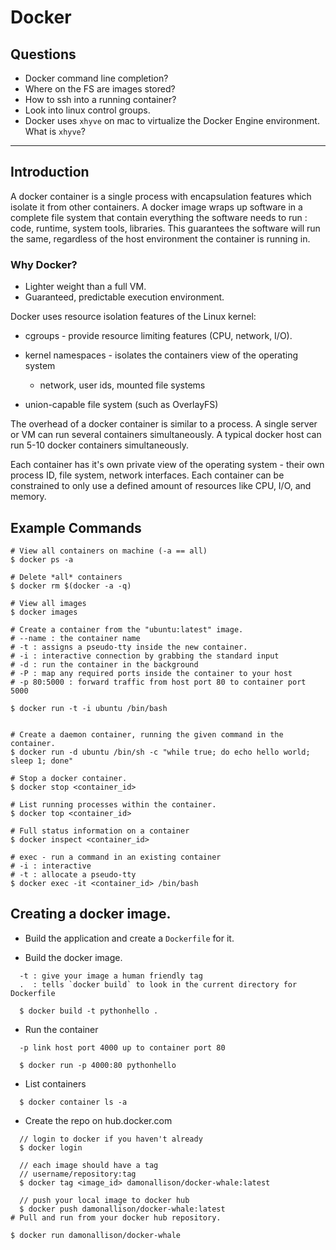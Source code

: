 # Docker

## Questions

* Docker command line completion?
* Where on the FS are images stored?
* How to ssh into a running container?
* Look into linux control groups.
* Docker uses `xhyve` on mac to virtualize the Docker Engine environment. What is `xhyve`?

--------------------------------------------------------------------------------

## Introduction

A docker container is a single process with encapsulation features which isolate
it from other containers. A docker image wraps up software in a complete file
system that contain everything the software needs to run : code, runtime, system
tools, libraries. This guarantees the software will run the same, regardless of
the host environment the container is running in.

### Why Docker?

* Lighter weight than a full VM.
* Guaranteed, predictable execution environment.

Docker uses resource isolation features of the Linux kernel:

* cgroups - provide resource limiting features (CPU, network, I/O).

* kernel namespaces - isolates the containers view of the operating system
  * network, user ids, mounted file systems

* union-capable file system (such as OverlayFS)

The overhead of a docker container is similar to a process. A single server or
VM can run several containers simultaneously. A typical docker host can run 5-10
docker containers simultaneously.

Each container has it's own private view of the operating system - their own
process ID, file system, network interfaces. Each container can be constrained
to only use a defined amount of resources like CPU, I/O, and memory.

## Example Commands

```shell
# View all containers on machine (-a == all)
$ docker ps -a

# Delete *all* containers
$ docker rm $(docker -a -q)

# View all images
$ docker images

# Create a container from the "ubuntu:latest" image.
# --name : the container name
# -t : assigns a pseudo-tty inside the new container.
# -i : interactive connection by grabbing the standard input
# -d : run the container in the background
# -P : map any required ports inside the container to your host
# -p 80:5000 : forward traffic from host port 80 to container port 5000

$ docker run -t -i ubuntu /bin/bash


# Create a daemon container, running the given command in the container.
$ docker run -d ubuntu /bin/sh -c "while true; do echo hello world; sleep 1; done"

# Stop a docker container.
$ docker stop <container_id>

# List running processes within the container.
$ docker top <container_id>

# Full status information on a container
$ docker inspect <container_id>

# exec - run a command in an existing container
# -i : interactive
# -t : allocate a pseudo-tty
$ docker exec -it <container_id> /bin/bash

```

## Creating a docker image.

* Build the application and create a `Dockerfile` for it.

* Build the docker image.

```
  -t : give your image a human friendly tag
  .  : tells `docker build` to look in the current directory for Dockerfile

  $ docker build -t pythonhello .
```

* Run the container

```
  -p link host port 4000 up to container port 80

  $ docker run -p 4000:80 pythonhello
```

* List containers

```
  $ docker container ls -a
```

* Create the repo on hub.docker.com

```
  // login to docker if you haven't already
  $ docker login

  // each image should have a tag
  // username/repository:tag
  $ docker tag <image_id> damonallison/docker-whale:latest

  // push your local image to docker hub
  $ docker push damonallison/docker-whale:latest
# Pull and run from your docker hub repository.

$ docker run damonallison/docker-whale

